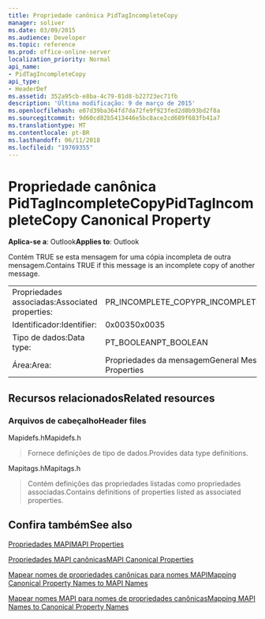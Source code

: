 ```yaml
---
title: Propriedade canônica PidTagIncompleteCopy
manager: soliver
ms.date: 03/09/2015
ms.audience: Developer
ms.topic: reference
ms.prod: office-online-server
localization_priority: Normal
api_name:
- PidTagIncompleteCopy
api_type:
- HeaderDef
ms.assetid: 352a95cb-e8ba-4c79-81d8-b22723ec71fb
description: 'Última modificação: 9 de março de 2015'
ms.openlocfilehash: e07d39ba364fd7da72fe9f923fed2d8b93bd2f8a
ms.sourcegitcommit: 9d60cd82b5413446e5bc8ace2cd689f683fb41a7
ms.translationtype: MT
ms.contentlocale: pt-BR
ms.lasthandoff: 06/11/2018
ms.locfileid: "19769355"
---
```

# <a name="pidtagincompletecopy-canonical-property"></a><span data-ttu-id="562e1-103">Propriedade canônica PidTagIncompleteCopy</span><span class="sxs-lookup"><span data-stu-id="562e1-103">PidTagIncompleteCopy Canonical Property</span></span>

  
  
<span data-ttu-id="562e1-104">**Aplica-se a**: Outlook</span><span class="sxs-lookup"><span data-stu-id="562e1-104">**Applies to**: Outlook</span></span> 
  
<span data-ttu-id="562e1-105">Contém TRUE se esta mensagem for uma cópia incompleta de outra mensagem.</span><span class="sxs-lookup"><span data-stu-id="562e1-105">Contains TRUE if this message is an incomplete copy of another message.</span></span>
  
|||
|:-----|:-----|
|<span data-ttu-id="562e1-106">Propriedades associadas:</span><span class="sxs-lookup"><span data-stu-id="562e1-106">Associated properties:</span></span>  <br/> |<span data-ttu-id="562e1-107">PR_INCOMPLETE_COPY</span><span class="sxs-lookup"><span data-stu-id="562e1-107">PR_INCOMPLETE_COPY</span></span>  <br/> |
|<span data-ttu-id="562e1-108">Identificador:</span><span class="sxs-lookup"><span data-stu-id="562e1-108">Identifier:</span></span>  <br/> |<span data-ttu-id="562e1-109">0x0035</span><span class="sxs-lookup"><span data-stu-id="562e1-109">0x0035</span></span>  <br/> |
|<span data-ttu-id="562e1-110">Tipo de dados:</span><span class="sxs-lookup"><span data-stu-id="562e1-110">Data type:</span></span>  <br/> |<span data-ttu-id="562e1-111">PT_BOOLEAN</span><span class="sxs-lookup"><span data-stu-id="562e1-111">PT_BOOLEAN</span></span>  <br/> |
|<span data-ttu-id="562e1-112">Área:</span><span class="sxs-lookup"><span data-stu-id="562e1-112">Area:</span></span>  <br/> |<span data-ttu-id="562e1-113">Propriedades da mensagem</span><span class="sxs-lookup"><span data-stu-id="562e1-113">General Message Properties</span></span>  <br/> |
   
## <a name="related-resources"></a><span data-ttu-id="562e1-114">Recursos relacionados</span><span class="sxs-lookup"><span data-stu-id="562e1-114">Related resources</span></span>

### <a name="header-files"></a><span data-ttu-id="562e1-115">Arquivos de cabeçalho</span><span class="sxs-lookup"><span data-stu-id="562e1-115">Header files</span></span>

<span data-ttu-id="562e1-116">Mapidefs.h</span><span class="sxs-lookup"><span data-stu-id="562e1-116">Mapidefs.h</span></span>
  
> <span data-ttu-id="562e1-117">Fornece definições de tipo de dados.</span><span class="sxs-lookup"><span data-stu-id="562e1-117">Provides data type definitions.</span></span>
    
<span data-ttu-id="562e1-118">Mapitags.h</span><span class="sxs-lookup"><span data-stu-id="562e1-118">Mapitags.h</span></span>
  
> <span data-ttu-id="562e1-119">Contém definições das propriedades listadas como propriedades associadas.</span><span class="sxs-lookup"><span data-stu-id="562e1-119">Contains definitions of properties listed as associated properties.</span></span>
    
## <a name="see-also"></a><span data-ttu-id="562e1-120">Confira também</span><span class="sxs-lookup"><span data-stu-id="562e1-120">See also</span></span>



[<span data-ttu-id="562e1-121">Propriedades MAPI</span><span class="sxs-lookup"><span data-stu-id="562e1-121">MAPI Properties</span></span>](mapi-properties.md)
  
[<span data-ttu-id="562e1-122">Propriedades MAPI canônicas</span><span class="sxs-lookup"><span data-stu-id="562e1-122">MAPI Canonical Properties</span></span>](mapi-canonical-properties.md)
  
[<span data-ttu-id="562e1-123">Mapear nomes de propriedades canônicas para nomes MAPI</span><span class="sxs-lookup"><span data-stu-id="562e1-123">Mapping Canonical Property Names to MAPI Names</span></span>](mapping-canonical-property-names-to-mapi-names.md)
  
[<span data-ttu-id="562e1-124">Mapear nomes MAPI para nomes de propriedades canônicas</span><span class="sxs-lookup"><span data-stu-id="562e1-124">Mapping MAPI Names to Canonical Property Names</span></span>](mapping-mapi-names-to-canonical-property-names.md)

